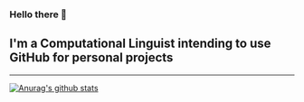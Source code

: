 ### Hello there 👋

## I'm a Computational Linguist intending to use GitHub for personal projects
---

[![Anurag's github stats](https://github-readme-stats.vercel.app/api?username=cardosogc&show_icons=true&theme=dark)](https://github.com/anuraghazra/github-readme-stats)
